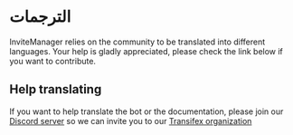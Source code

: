 # الترجمات

InviteManager relies on the community to be translated into different languages. Your help is gladly appreciated, please check the link below if you want to contribute.

## Help translating

If you want to help translate the bot or the documentation, please join our [Discord server](https://discord.gg/kQQmfNCTzm) so we can invite you to our [Transifex organization](https://www.transifex.com/invitemanager-1/invitemanager_bot/)
